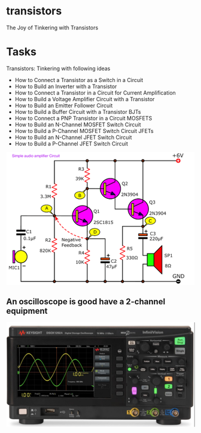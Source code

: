 # transistors
The Joy of Tinkering with Transistors

# Tasks   
Transistors: Tinkering with following ideas
- How to Connect a Transistor as a Switch in a Circuit   
- How to Build an Inverter with a Transistor 
- How to Connect a Transistor in a Circuit for Current Amplification 
- How to Build a Voltage Amplifier Circuit with a Transistor 
- How to Build an Emitter Follower Circuit 
- How to Build a Buffer Circuit with a Transistor BJTs 
- How to Connect a PNP Transistor in a Circuit MOSFETS 
- How to Build an N-Channel MOSFET Switch Circuit 
- How to Build a P-Channel MOSFET Switch Circuit JFETs 
- How to Build an N-Channel JFET Switch Circuit 
- How to Build a P-Channel JFET Switch Circuit

![audio amplification](circuit.png)  

## An oscilloscope is good have a 2-channel equipment

![oscilloscope](scope.png) 
